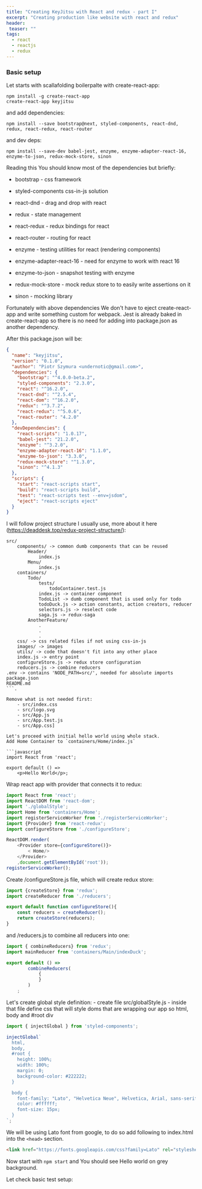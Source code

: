 ```yaml
---
title: "Creating KeyJitsu with React and redux - part I"
excerpt: "Creating production like website with react and redux"
header:
 teaser: ""
tags: 
  - react
  - reactjs
  - redux
--- 
```


### Basic setup
Let starts with scallafolding boilerpalte with create-react-app:

```
npm install -g create-react-app
create-react-app keyjitsu
```

and add dependencies:

```
npm install --save bootstrap@next, styled-components, react-dnd, redux, react-redux, react-router
```

and dev deps:
```
npm install --save-dev babel-jest, enzyme, enzyme-adapter-react-16, enzyme-to-json, redux-mock-store, sinon
```

Reading this You should know most of the dependencies but briefly:
   - bootstrap - css framework 
   - styled-components css-in-js solution
   - react-dnd - drag and drop with react
   - redux - state management
   - react-redux - redux bindings for react
   - react-router - routing for react

   - enzyme - testing utilities for react (rendering components)
   - enzyme-adapter-react-16 - need for enzyme to work with react 16
   - enzyme-to-json - snapshot testing with enzyme
   - redux-mock-store - mock redux store to to easily write assertions on it
   - sinon - mocking library

Fortunately with above dependencies We don't have to eject create-react-app and write something custom for webpack. 
Jest is already baked in create-react-app so there is no need for adding into package.json as another dependency.

After this package.json will be:

```json
{
  "name": "keyjitsu",
  "version": "0.1.0",
  "author": "Piotr Szymura <undernotic@gmail.com>",
  "dependencies": {
    "bootstrap": "^4.0.0-beta.2",
    "styled-components": "2.3.0",
    "react": "^16.2.0",
    "react-dnd": "^2.5.4",
    "react-dom": "^16.2.0",
    "redux": "^3.7.2",
    "react-redux": "^5.0.6",
    "react-router": "4.2.0"
  },
  "devDependencies": {
    "react-scripts": "1.0.17",
    "babel-jest": "21.2.0",
    "enzyme": "^3.2.0",
    "enzyme-adapter-react-16": "1.1.0",
    "enzyme-to-json": "3.3.0",
    "redux-mock-store": "^1.3.0",
    "sinon": "^4.1.3"
  },
  "scripts": {
    "start": "react-scripts start",
    "build": "react-scripts build",
    "test": "react-scripts test --env=jsdom",
    "eject": "react-scripts eject"
  }
}

```


I will follow project structure I usually use, more about it here (https://deaddesk.top/redux-project-structure/):

```
src/
    components/ -> common dumb components that can be reused
        Header/
            index.js
        Menu/
            index.js
    containers/
        Todo/
            tests/
                todoContainer.test.js
            index.js -> container component 
            TodoList -> dumb component that is used only for todo
            todoDuck.js -> action constants, action creators, reducer
            selectors.js -> reselect code
            saga.js -> redux-saga
        AnotherFeature/
            .
            .
            .
    css/ -> css related files if not using css-in-js
    images/ -> images
    utils/ -> code that doesn't fit into any other place
    index.js -> entry point
    configureStore.js -> redux store configuration
    reducers.js -> combine reducers
.env -> contains 'NODE_PATH=src/', needed for absolute imports
package.json
README.md
```.

Remove what is not needed first:
    - src/index.css 
    - src/logo.svg
    - src/App.js
    - src/App.test.js
    - src/App.css]

Let's proceed with initial hello world using whole stack.
Add Home Container to `containers/Home/index.js`

```javascript
import React from 'react';

export default () => 
    <p>Hello World</p>;

```

Wrap react app with provider that connects it to redux:

```javascript
import React from 'react';
import ReactDOM from 'react-dom';
import './globalStyle';
import Home from 'containers/Home';
import registerServiceWorker from './registerServiceWorker';
import {Provider} from 'react-redux';
import configureStore from './configureStore';

ReactDOM.render( 
    <Provider store={configureStore()}>
        < Home/> 
    </Provider>
    ,document.getElementById('root'));
registerServiceWorker();
```
Create /configureStore.js file, which will create redux store:

```javascript
import {createStore} from 'redux';
import createReducer from './reducers';

export default function configureStore(){
    const reducers = createReducer();
    return createStore(reducers);
}
```
and /reducers.js to combine all reducers into one:

```javascript
import { combineReducers} from 'redux';
import mainReducer from 'containers/Main/indexDuck';

export default () => 
        combineReducers(
            {
            }
        )
    ;
```

Let's create global style definition:
    - create file src/globalStyle.js
    - inside that file define css that will style doms that are wrapping our app so html, body and #root div

```javascript
import { injectGlobal } from 'styled-components';

injectGlobal`
  html,
  body,
  #root {
    height: 100%;
    width: 100%;
    margin: 0;
    background-color: #222222;
  }

  body {
    font-family: "Lato", "Helvetica Neue", Helvetica, Arial, sans-serif;
    color: #ffffff;
    font-size: 15px;
  }
`;
```
We will be using Lato font from google, to do so add following to index.html into the `<head>` section.
```html    
<link href="https://fonts.googleapis.com/css?family=Lato" rel="stylesheet">
``` 


Now start with `npm start` and You should see Hello world on grey background.

Let check basic test setup:

